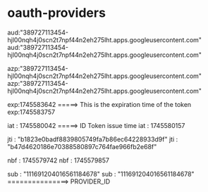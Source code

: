 # oauth-providers

aud:"389727113454-hjl00nqh4j0scn2t7npf44n2eh275lht.apps.googleusercontent.com"
aud:"389727113454-hjl00nqh4j0scn2t7npf44n2eh275lht.apps.googleusercontent.com"


azp:"389727113454-hjl00nqh4j0scn2t7npf44n2eh275lht.apps.googleusercontent.com"
azp:"389727113454-hjl00nqh4j0scn2t7npf44n2eh275lht.apps.googleusercontent.com"

exp:1745583642  =====> This is the expiration time of the token
exp:1745583757

iat : 1745580042 =====> ID Token issue time
iat : 1745580157

jti : "b1823e0badf8839805749fa7b86ec64228933d9f"
jti : "b47d4620186e70388580897c764fae966fb2e68f"

nbf : 1745579742
nbf : 1745579857

sub : "111691204016561184678"
sub : "111691204016561184678" ===============> PROVIDER_ID